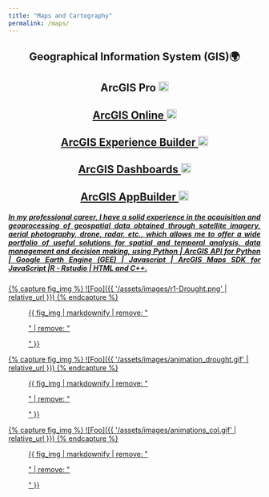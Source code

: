 ```yaml
---
title: "Maps and Cartography"
permalink: /maps/
---
```


<h2 align="center">Geographical Information System (GIS)🌍</h2> 

<h2 align="center">ArcGIS Pro <a href="https://www.esri.com/en-us/arcgis/products/arcgis-pro/overview" target="_blank" rel="noreferrer"><img src="https://upload.wikimedia.org/wikipedia/en/thumb/f/f6/Arcgis_Pro_logo.svg/800px-Arcgis_Pro_logo.svg.png" alt="javascript" width="20" height="20"/></h2> 

<h2 align="center">ArcGIS Online <a href="https://www.esri.com/en-us/arcgis/products/arcgis-online/overview" target="_blank" rel="noreferrer"><img src="https://www.aeroterra.com/content/dam/esrisites/en-us/arcgis/products/arcgis-online/assets/arcgis-online-product-logo-icon.png" alt="R" width="20" height="20"/></h2>  

<h2 align="center">ArcGIS Experience Builder <a href="https://www.esri.com/en-us/arcgis/products/arcgis-experience-builder/overview" target="_blank" rel="noreferrer"><img src="https://www.esri.com/content/dam/esrisites/en-us/common/icons/product-logos/ArcGIS_Experience_Builder_220.png" alt="cplusplus" width="20" height="20"/></h2>  

<h2 align="center">ArcGIS Dashboards <a href="https://www.esri.com/en-us/arcgis/products/arcgis-dashboards/overview" target="_blank" rel="noreferrer"> <img src="https://www.esri.com/content/dam/esrisites/en-us/common/icons/product-logos/arcgis-dashboards.png" alt="HTML" width="20" height="20"/></h2>  

<h2 align="center">ArcGIS AppBuilder <a href="https://doc.arcgis.com/en/web-appbuilder/latest/create-apps/what-is-web-appbuilder.htm" target="_blank" rel="noreferrer"> <img src="https://www.aeroterra.com/content/dam/esrisites/en-us/common/icons/product-logos/WebAppBuilder.png" alt="HTML" width="20" height="20"/></h2>  

<h5 align="justify"> In my professional career, I have a solid experience in the acquisition and geoprocessing of geospatial data obtained through satellite imagery, aerial photography, drone, radar, etc., which allows me to offer a wide portfolio of useful solutions for spatial and temporal analysis, data management and decision making, using Python | ArcGIS API for Python | Google Earth Engine (GEE) | Javascript | ArcGIS Maps SDK for JavaScript |R - Rstudio | HTML and C++.
</h5>


{% capture fig_img %}
![Foo]({{ '/assets/images/r1-Drought.png' | relative_url }})
{% endcapture %}

<figure>
  {{ fig_img | markdownify | remove: "<p>" | remove: "</p>" }}
  <figcaption></figcaption>
</figure>


{% capture fig_img %}
![Foo]({{ '/assets/images/animation_drought.gif' | relative_url }})
{% endcapture %}

<figure>
  {{ fig_img | markdownify | remove: "<p>" | remove: "</p>" }}
  <figcaption></figcaption>
</figure>


{% capture fig_img %}
![Foo]({{ '/assets/images/animations_col.gif' | relative_url }})
{% endcapture %}

<figure>
  {{ fig_img | markdownify | remove: "<p>" | remove: "</p>" }}
  <figcaption></figcaption>
</figure>
